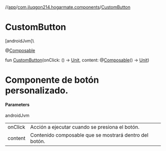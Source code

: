 //[app](../../index.md)/[com.jluqgon214.hogarmate.components](index.md)/[CustomButton](-custom-button.md)

# CustomButton

[androidJvm]\

@[Composable](https://developer.android.com/reference/kotlin/androidx/compose/runtime/Composable.html)

fun [CustomButton](-custom-button.md)(onClick: () -&gt; [Unit](https://kotlinlang.org/api/latest/jvm/stdlib/kotlin-stdlib/kotlin/-unit/index.html), content: @[Composable](https://developer.android.com/reference/kotlin/androidx/compose/runtime/Composable.html)() -&gt; [Unit](https://kotlinlang.org/api/latest/jvm/stdlib/kotlin-stdlib/kotlin/-unit/index.html))

# Componente de botón personalizado.

#### Parameters

androidJvm

| | |
|---|---|
| onClick | Acción a ejecutar cuando se presiona el botón. |
| content | Contenido composable que se mostrará dentro del botón. |
